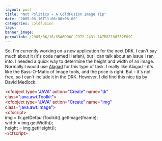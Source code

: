 ```yaml
---
layout: post
title: "Not Politics - A ColdFusion Image Tip"
date: "2005-06-16T11:06:00+06:00"
categories: coldfusion 
tags: 
banner_image: 
permalink: /2005/06/16/85A6DD0C-C972-2431-1A7B8F186732F09C
---
```


So, I'm currently working on a new application for the next DRK. I can't say much about it (it's code named Harlan), but I can talk about an issue I ran into. I needed a quick way to determine the height and width of an image. Normally I would use <a href="http://www.alagad.com">Alagad</a> for this type of task. I really like Alagad - it's like the Bass-O-Matic of Image tools, and the price is right. But - it's not free, so I can't include it in the DRK. However, I did find this nice <a href="http://www.sitepoint.com/blog-post-view.php?id=168133">tip</a> by David Medlock:

<div class="code"><FONT COLOR=MAROON>&lt;cfobject type=<FONT COLOR=BLUE>"JAVA"</FONT> action=<FONT COLOR=BLUE>"Create"</FONT> name=<FONT COLOR=BLUE>"tk"</FONT> class=<FONT COLOR=BLUE>"java.awt.Toolkit"</FONT>&gt;</FONT><br>
<FONT COLOR=MAROON>&lt;cfobject type=<FONT COLOR=BLUE>"JAVA"</FONT> action=<FONT COLOR=BLUE>"Create"</FONT> name=<FONT COLOR=BLUE>"img"</FONT> class=<FONT COLOR=BLUE>"java.awt.Image"</FONT>&gt;</FONT><br>
<FONT COLOR=MAROON>&lt;cfscript&gt;</FONT><br>
img = tk.getDefaultToolkit().getImage(fname);<br>
width = img.getWidth();<br>
height = img.getHeight();<br>
<FONT COLOR=MAROON>&lt;/cfscript&gt;</FONT></div>